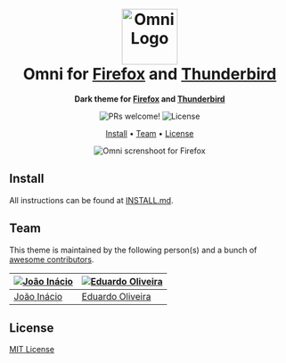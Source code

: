 <h1 align="center">
  <br>
  <img src="https://storage.googleapis.com/golden-wind/github/omni/omni.png" alt="Omni Logo" width="100">
  <br>
  Omni for <a href="https://www.mozilla.org/firefox/">Firefox</a> and <a href="https://www.thunderbird.net/pt-BR/">Thunderbird</a>
  <br>
</h1>

<p align="center">
  <strong>Dark theme for <a href="https://www.mozilla.org/firefox/">Firefox</a> and <a href="https://www.thunderbird.net/pt-BR/">Thunderbird</a></strong>
</p>

<p align="center">
  <img src="https://img.shields.io/badge/PRs-welcome-%235FCC6F.svg" alt="PRs welcome!" />

  <img alt="License" src="https://img.shields.io/badge/license-MIT-%235FCC6F">
</p>

<p align="center">
  <a href="#install">Install</a> •
  <a href="#team">Team</a> •
  <a href="#license">License</a>
</p>

<p align="center">
  <img alt="Omni screnshoot for Firefox" src="./screenshot.png">
</p>

## Install

All instructions can be found at [INSTALL.md](./INSTALL.md).

## Team

This theme is maintained by the following person(s) and a bunch of [awesome contributors](https://github.com/getomni/firefox/graphs/contributors).

| [![João Inácio](https://github.com/birobirobiro.png?size=100)](https://github.com/birobirobiro) | [![Eduardo Oliveira](https://github.com/EduardoJM.png?size=100)](https://github.com/EduardoJM) |
| ----------------------------------------------------------------------------------------------- | ----------------------------------------------------------------------------------------------- |
| [João Inácio](https://github.com/birobirobiro)                                                  | [Eduardo Oliveira](https://github.com/EduardoJM) |

## License

[MIT License](./LICENSE.md)
